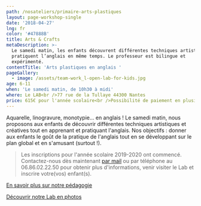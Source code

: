 ```yaml
---
path: /nosateliers/primaire-arts-plastiques
layout: page-workshop-single
date: '2018-04-27'
lng: fr
color: '#47888B'
title: Arts & Crafts
metaDescription: >-
  Le samedi matin, les enfants découvrent différentes techniques artistiques et
  pratiquent l’anglais en même temps. Le professeur est bilingue et
  expérimenté. 
contentTitle: 'Arts plastiques en anglais '
pageGallery:
  - image: /assets/team-work_l-open-lab-for-kids.jpg
age: 6-11
when: 'Le samedi matin, de 10h30 à midi'
where: Le LAB<br />77 rue de la Tullaye 44300 Nantes
price: 615€ pour l'année scolaire<br />Possibilité de paiement en plusieurs fois
---
```

Aquarelle, linogravure, monotypie... en anglais ! Le samedi matin, nous proposons aux enfants de découvrir différentes techniques artistiques et créatives tout en apprenant et pratiquant l'anglais. Nos objectifs : donner aux enfants le goût de la pratique de l'anglais tout en se développant sur le plan global et en s'amusant (surtout !).

> Les inscriptions pour l'année scolaire 2019-2020 ont commencé. Contactez-nous dès maintenant [par mail](mailto:hello@lopenlab.com) ou par téléphone au 06.86.02.22.50 pour obtenir plus d'informations, venir visiter le Lab et inscrire votre(vos) enfant(s). 

[En savoir plus sur notre pédagogie](/pedagogie)

[Découvrir notre Lab en photos](https://kids.lopenlab.com/nosateliers/#lab)
